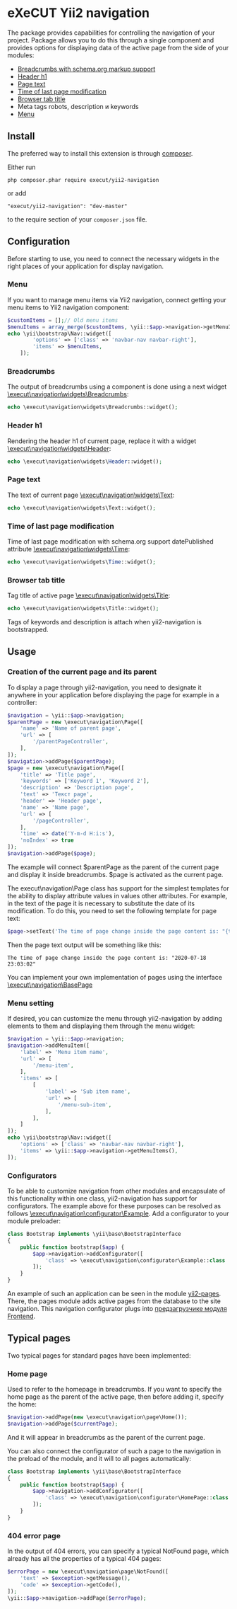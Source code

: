 # eXeCUT Yii2 navigation

The package provides capabilities for controlling the navigation of your project. Package allows you to do this through a single component
and provides options for displaying data of the active page from the side of your modules:
* [Breadcrumbs with schema.org markup support](#breadcrumbs)
* [Header h1](#header-h1)
* [Page text](#page-text)
* [Time of last page modification](#time-of-last-page-modification)
* [Browser tab title](#browser-tab-title)
* Meta tags robots, description и keywords
* [Menu](#menu-setting)

## Install


The preferred way to install this extension is through [composer](http://getcomposer.org/download/).

Either run

```
php composer.phar require execut/yii2-navigation
```

or add

```
"execut/yii2-navigation": "dev-master"
```

to the require section of your `composer.json` file.

## Configuration

Before starting to use, you need to connect the necessary widgets in the right places of your application for display
navigation.

### Menu
If you want to manage menu items via Yii2 navigation, connect getting your menu items to Yii2 navigation component:
```php
$customItems = [];// Old menu items
$menuItems = array_merge($customItems, \yii::$app->navigation->getMenuItems());
echo \yii\bootstrap\Nav::widget([
        'options' => ['class' => 'navbar-nav navbar-right'],
        'items' => $menuItems,
    ]);
```

### Breadcrumbs
The output of breadcrumbs using a component is done using a next widget
 [\execut\navigation\widgets\Breadcrumbs](https://github.com/execut/yii2-navigation/blob/master/src/widgets/Breadcrumbs.php):
```php
echo \execut\navigation\widgets\Breadcrumbs::widget();
```

### Header h1
Rendering the header h1 of current page, replace it with a widget [\execut\navigation\widgets\Header](https://github.com/execut/yii2-navigation/blob/master/src/widgets/Header.php):
```php
echo \execut\navigation\widgets\Header::widget();
```

### Page text
The text of current page [\execut\navigation\widgets\Text](https://github.com/execut/yii2-navigation/blob/master/src/widgets/Text.php):
```php
echo \execut\navigation\widgets\Text::widget();
```

### Time of last page modification
Time of last page modification with schema.org support datePublished attribute [\execut\navigation\widgets\Time](https://github.com/execut/yii2-navigation/blob/master/widgets/Time.php):
```php
echo \execut\navigation\widgets\Time::widget();
```

### Browser tab title
Tag title of active page [\execut\navigation\widgets\Title](https://github.com/execut/yii2-navigation/blob/master/src/widgets/Title.php):
```php
echo \execut\navigation\widgets\Title::widget();
```

Tags of keywords and description is attach when yii2-navigation is bootstrapped.

## Usage
### Creation of the current page and its parent
To display a page through yii2-navigation, you need to designate it anywhere in your application before displaying the page
for example in a controller:
```php
$navigation = \yii::$app->navigation;
$parentPage = new \execut\navigation\Page([
    'name' => 'Name of parent page',
    'url' => [
        '/parentPageController',
    ],
]);
$navigation->addPage($parentPage);
$page = new \execut\navigation\Page([
    'title' => 'Title page',
    'keywords' => ['Keyword 1', 'Keyword 2'],
    'description' => 'Description page',
    'text' => 'Текст page',
    'header' => 'Header page',
    'name' => 'Name page',
    'url' => [
        '/pageController',
    ],
    'time' => date('Y-m-d H:i:s'),
    'noIndex' => true
]);
$navigation->addPage($page);
```
The example will connect $parentPage as the parent of the current page and display it inside breadcrumbs.
$page is activated as the current page.

The execut\navigation\Page class has support for the simplest templates for the ability to display attribute values in
values other attributes. For example, in the text of the page it is necessary to substitute the date of its modification.
To do this, you need to set the following template for page text:

```php
$page->setText('The time of page change inside the page content is: "{time}"');
```
Then the page text output will be something like this:
```
The time of page change inside the page content is: "2020-07-18 23:03:02"
```

You can implement your own implementation of pages using the interface
[\execut\navigation\BasePage](https://github.com/execut/yii2-navigation/blob/master/src/BasePage.php)

### Menu setting

If desired, you can customize the menu through yii2-navigation by adding elements to them and displaying them through the menu widget:
```php
$navigation = \yii::$app->navigation;
$navigation->addMenuItem([
    'label' => 'Menu item name',
    'url' => [
        '/menu-item',
    ],
    'items' => [
        [
            'label' => 'Sub item name',
            'url' => [
                '/menu-sub-item',
            ],
        ],
    ]
]);
echo \yii\bootstrap\Nav::widget([
    'options' => ['class' => 'navbar-nav navbar-right'],
    'items' => \yii::$app->navigation->getMenuItems(),
]);
```

### Configurators
To be able to customize navigation from other modules and encapsulate of this functionality within one class, 
yii2-navigation has support for configurators. The example above for these purposes can be resolved as follows
[\execut\navigation\configurator\Example](https://github.com/execut/yii2-navigation/blob/master/src/configurator/Example.php).
Add a configurator to your module preloader:
```php
class Bootstrap implements \yii\base\BootstrapInterface
{
    public function bootstrap($app) {
        $app->navigation->addConfigurator([
            'class' => \execut\navigation\configurator\Example::class
        ]);
    }
}
```

An example of such an application can be seen in the module [yii2-pages](https://github.com/execut/yii2-pages/blob/master/navigation/Configurator.php).
There, the pages module adds active pages from the database to the site navigation. This navigation configurator plugs into
[предзагрузчике модуля Frontend](https://github.com/execut/yii2-pages/blob/master/bootstrap/Frontend.php).

## Typical pages
Two typical pages for standard pages have been implemented:
### Home page
Used to refer to the homepage in breadcrumbs. If you want to specify the home page as the parent of the active page,
then before adding it, specify the home:
```php
$navigation->addPage(new \execut\navigation\page\Home());
$navigation->addPage($currentPage);
```
And it will appear in breadcrumbs as the parent of the current page.

You can also connect the configurator of such a page to the navigation in the preload of the module, and it will 
to all pages automatically:
```php
class Bootstrap implements \yii\base\BootstrapInterface
{
    public function bootstrap($app) {
        $app->navigation->addConfigurator([
            'class' => \execut\navigation\configurator\HomePage::class
        ]);
    }
}
```

### 404 error page
In the output of 404 errors, you can specify a typical NotFound page, which already has all the properties of a typical 404
pages:
```php
$errorPage = new \execut\navigation\page\NotFound([
    'text' => $exception->getMessage(),
    'code' => $exception->getCode(),
]);
\yii::$app->navigation->addPage($errorPage);
```